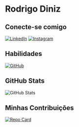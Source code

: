 # Rodrigo Diniz

## Conecte-se comigo
[![LinkedIn](https://img.shields.io/badge/LinkedIn-000?style=for-the-badge&logo=linkedin&logoColor=0E76A8)](https://www.linkedin.com/in/rodrigo-martins-601052187/) [![Instagram](https://img.shields.io/badge/Instagram-000?style=for-the-badge&logo=instagram)](https://www.instagram.com/rodrigochateaubriand/) 
## Habilidades
[![GitHub](https://img.shields.io/badge/GitHub-000?style=for-the-badge&logo=github&logoColor=white)](https://github.com/Chooris)


## GitHub Stats
![GitHub Stats](https://github-readme-stats.vercel.app/api?username=Chooris&theme=transparent&bg_color=000&border_color=30A3DC&show_icons=true&icon_color=30A3DC&title_color=E94D5F&text_color=FFF&hide_title=true&hide=stars)
## Minhas Contribuições 
[![Repo Card](https://github-readme-stats.vercel.app/api/pin/?username=Chooris&repo=DIO.LAB-Open-.Source&bg_color=000&border_color=30A3DC&show_icons=true&icon_color=30A3DC&title_color=E94D5F&text_color=FFF)](https://github.com/Chooris/DIO.LAB-Open-.Source)

